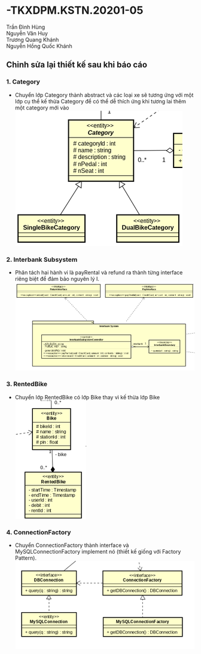 # -TKXDPM.KSTN.20201-05
Trần Đình Hùng  
Nguyễn Văn Huy  
Trương Quang Khánh  
Nguyễn Hồng Quốc Khánh 


## Chỉnh sửa lại thiết kế sau khi báo cáo 

### 1. Category

- Chuyển lớp Category thành abstract và các loại xe sẽ tương ứng với một lớp cụ thể kế thừa Category để có thể dễ thích ứng khi tương lai thêm một category mới vào  
![new_category](.pictures/new_category.png)

### 2. Interbank Subsystem 

- Phân tách hai hành vi là payRental và refund ra thành từng interface riêng biệt để đảm bảo nguyên lý I.  
![new_interbank](.pictures/new_interbank.png)

### 3. RentedBike

- Chuyển lớp RentedBike có lớp Bike thay vì kế thừa lớp Bike  
![new_rentedbike](.pictures/new_rentedbike.png)

### 4. ConnectionFactory 

- Chuyển ConnectionFactory thành interface và MySQLConnectionFactory implement nó (thiết kế giống với Factory Pattern).  
![new_connectionfactory](.pictures/new_connectionfactory.png)
